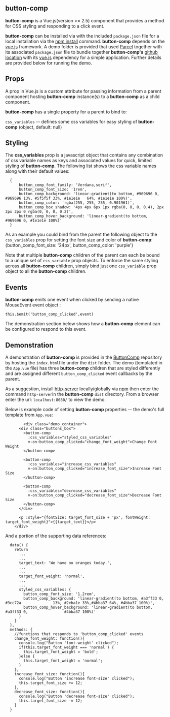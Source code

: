 ## button-comp

**button-comp** is a Vue.js(version >= 2.5) component that provides a method for CSS styling and responding to a click event.

 **button-comp** can be installed via with the included `package.json` file for a local installation via the [npm install](https://docs.npmjs.com/cli/install.html "npm install") command.  **button-comp** depends on the [vue.js](https://vuejs.org/ "Vue.js") framework.  A demo folder is provided that used [Parcel](https://parceljs.org/) together with its associated `package.json` file to bundle together  **button-comp's** [github location](https://github.com/deandevl/ActiveListComp.git) with its [vue.js](https://vuejs.org/ "Vue.js") dependency for a simple application.  Further details are provided below for running the demo.

## Props ##

A prop in Vue.js is a custom attribute for passing information from a parent component hosting **button-comp** instance(s) to a **button-comp** as a child component. 

**button-comp** has a single property for a parent to bind to:

  `css_variables` -- defines some css variables for easy styling of **button-comp** (object, default: null)

## Styling ##
The **css_variables** prop is a javascript object that contains any combination of css variable names as keys and associated values for quick, limited styling of **button-comp**.  The following list shows the css variable names along with their default values:

      {
          button_comp_font_family: 'Verdana,serif',
          button_comp_font_size: '1rem',
          button_comp_background: 'linear-gradient(to bottom, #969696 0, #969696 13%, #5f5f5f 33%, #1e1e1e   64%, #1e1e1e 100%)',
          button_comp_color: 'rgba(255, 255, 255, 0.901961)',
          button_comp_box_shadow: '4px 4px 6px 1px rgba(0, 0, 0, 0.4), 2px 2px 2px 0 rgba(0, 0, 0, 0.2)',
          button_comp_hover_background: 'linear-gradient(to bottom, #969696 0, #1e1e1e 100%)'
      }

As an example you could bind from the parent the following object to the `css_variables` prop for setting the font size and color of **button-comp**:
    {button_comp_font_size: '24px', button_comp_color: 'purple'}

Note that multiple **button-comp** children of the parent can each be bound to a unique set of `css_variable` prop objects. To enforce the same styling across all **button-comp** children, simply  bind just one `css_variable` prop object to all the  **button-comp** children.

## Events ##
**button-comp** emits one event when clicked by sending a native MouseEvent event object :

```
this.$emit('button_comp_clicked',event)
```

The demonstration section below shows how a **button-comp** element can be configured to respond to this event.

## Demonstration ##

A demonstration of **button-comp** is provided in the [ButtonComp](https://github.com/deandevl/ButtonComp.git "ButtonComp") repository by hosting the `index.html`file under the `dist` folder.  The demo (templated in the `App.vue` file) has three **button-comp** children that are styled differently and are assigned different `button_comp_clicked` event callbacks by the parent.

As a suggestion, install [http-server](https://www.npmjs.com/package/http-server "http-server") locally/globally via [npm](https://www.npmjs.com/ "npm") then enter the command `http-server`in the **button-comp** `dist` directory.  From a browser enter the url: `localhost:8080/` to view the demo.

Below is example code of setting **button-comp** properties  -- the demo's full template from `App.vue`:

```
        <div class="demo_container">
      <div class="buttons_box">
        <button-comp
          :css_variables="styled_css_variables"
          v-on:button_comp_clicked="change_font_weight">Change Font Weight
        </button-comp>
      
        <button-comp 
          :css_variables="increase_css_variables"
          v-on:button_comp_clicked="increase_font_size">Increase Font Size
        </button-comp>
        
        <button-comp 
          :css_variables="decrease_css_variables"
          v-on:button_comp_clicked="decrease_font_size">Decrease Font Size
        </button-comp>
      </div>  
      
      <p :style="{fontSize: target_font_size + 'px', fontWeight: target_font_weight}">{{target_text}}</p>
    </div>
```
And a portion of the supporting data references:

```
  data() {
    return
      ...
      ...
      target_text: 'We have no oranges today.',
      ...
      ...
      target_font_weight: 'normal',
      ...
      ...
	  styled_css_variables: {
        button_comp_font_size: '1.2rem',
        button_comp_background: 'linear-gradient(to bottom, #a3ff33 0, #3cc72a 				13%, #2eba1e 33%,#4bba37 64%, #4bba37 100%)',
        button_comp_hover_background: 'linear-gradient(to bottom, #a3ff33 0, 				#4bba37 100%)'
      }
    }
  },
  methods: {  
  	//functions that responds to 'button_comp_clicked' events
    change_font_weight: function(){
      console.log("Button 'font-weight' clicked");
      if(this.target_font_weight === 'normal') {
        this.target_font_weight = 'bold';
      }else {
        this.target_font_weight = 'normal';
      }
    },
    increase_font_size: function(){
      console.log("Button 'increase font-size' clicked");
      this.target_font_size += 12;
    },
    decrease_font_size: function(){
      console.log("Button 'decrease font-size' clicked");
      this.target_font_size -= 12;
    }
  }
```

